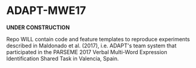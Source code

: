 # ADAPT-MWE17

**UNDER CONSTRUCTION**

Repo WILL contain code and feature templates to reproduce experiments described in Maldonado et al. (2017), i.e. ADAPT's team system that participated in the PARSEME 2017 Verbal Multi-Word Expression Identification Shared Task in Valencia, Spain.

